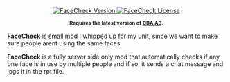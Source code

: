<p align="center">
    <a href="https://github.com/Eathox/Arma-FaceCheck/releases/latest">
        <img src="https://img.shields.io/badge/Version-0.1.0-blue.svg?style=flat" alt="FaceCheck Version">
    </a>
    <a href="https://github.com/Eathox/Arma-FaceCheck/blob/master/LICENSE">
        <img src="https://img.shields.io/badge/License-EUPLv1.2-red.svg?style=flat" alt="FaceCheck License">
    </a>
</p>

<p align="center">
    <sup><strong>Requires the latest version of <a href="https://github.com/CBATeam/CBA_A3/releases/latest">CBA A3</a>.</strong><br/>
</p>

**FaceCheck** is small mod I whipped up for my unit, since we want to make sure people arent using the same faces.

**FaceCheck** is a fully server side only mod that automatically checks if any one face is in use by multiple people and if so, it sends a chat message and logs it in the rpt file.
